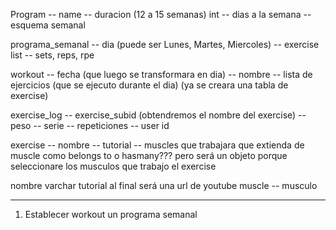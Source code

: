Program
    -- name
    -- duracion (12 a 15 semanas) int
    -- dias a la semana
    -- esquema semanal

programa_semanal
    -- dia (puede ser Lunes, Martes, Miercoles)
    -- exercise list
    --  sets, reps, rpe



workout
    -- fecha  (que luego se transformara en dia)
    -- nombre
    -- lista de ejercicios  (que se ejecuto durante el dia)  (ya se creara una tabla de exercise)


exercise_log
    -- exercise_subid  (obtendremos el nombre del exercise)
    -- peso
    -- serie
    -- repeticiones
    -- user id


exercise
    -- nombre
    -- tutorial
    -- muscles que trabajara que extienda de muscle como belongs to o hasmany???  pero será un objeto porque seleccionare los musculos que trabajo el exercise

nombre varchar
tutorial al final será una url de youtube
muscle
    -- musculo



---------------------------------------------
1. Establecer workout un programa semanal
